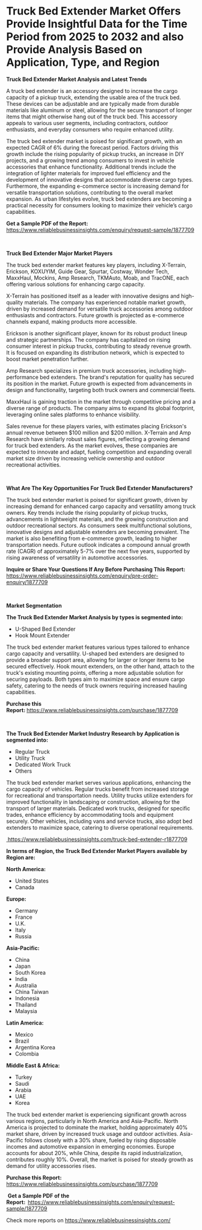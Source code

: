 <p><h1>Truck Bed Extender Market Offers Provide Insightful Data for the Time Period from 2025 to 2032 and also Provide Analysis Based on Application, Type, and Region</h1></p><p><strong>Truck Bed Extender Market Analysis and Latest Trends</strong></p>
<p><p>A truck bed extender is an accessory designed to increase the cargo capacity of a pickup truck, extending the usable area of the truck bed. These devices can be adjustable and are typically made from durable materials like aluminum or steel, allowing for the secure transport of longer items that might otherwise hang out of the truck bed. This accessory appeals to various user segments, including contractors, outdoor enthusiasts, and everyday consumers who require enhanced utility.</p><p>The truck bed extender market is poised for significant growth, with an expected CAGR of 6% during the forecast period. Factors driving this growth include the rising popularity of pickup trucks, an increase in DIY projects, and a growing trend among consumers to invest in vehicle accessories that enhance functionality. Additional trends include the integration of lighter materials for improved fuel efficiency and the development of innovative designs that accommodate diverse cargo types. Furthermore, the expanding e-commerce sector is increasing demand for versatile transportation solutions, contributing to the overall market expansion. As urban lifestyles evolve, truck bed extenders are becoming a practical necessity for consumers looking to maximize their vehicle’s cargo capabilities.</p></p>
<p><strong>Get a Sample PDF of the Report:&nbsp;</strong> <a href="https://www.reliablebusinessinsights.com/enquiry/request-sample/1877709?utm_campaign=2734&utm_medium=2&utm_source=Github&utm_content=ia&utm_term=30032025&utm_id=truck-bed-extender">https://www.reliablebusinessinsights.com/enquiry/request-sample/1877709</a></p>
<p>&nbsp;</p>
<p><strong>Truck Bed Extender Major Market Players</strong></p>
<p><p>The truck bed extender market features key players, including X-Terrain, Erickson, KOXUYIM, Guide Gear, Spurtar, Costway, Wonder Tech, MaxxHaul, Mockins, Amp Research, TKMAuto, Moab, and TracONE, each offering various solutions for enhancing cargo capacity.</p><p>X-Terrain has positioned itself as a leader with innovative designs and high-quality materials. The company has experienced notable market growth, driven by increased demand for versatile truck accessories among outdoor enthusiasts and contractors. Future growth is projected as e-commerce channels expand, making products more accessible. </p><p>Erickson is another significant player, known for its robust product lineup and strategic partnerships. The company has capitalized on rising consumer interest in pickup trucks, contributing to steady revenue growth. It is focused on expanding its distribution network, which is expected to boost market penetration further.</p><p>Amp Research specializes in premium truck accessories, including high-performance bed extenders. The brand's reputation for quality has secured its position in the market. Future growth is expected from advancements in design and functionality, targeting both truck owners and commercial fleets.</p><p>MaxxHaul is gaining traction in the market through competitive pricing and a diverse range of products. The company aims to expand its global footprint, leveraging online sales platforms to enhance visibility. </p><p>Sales revenue for these players varies, with estimates placing Erickson's annual revenue between $100 million and $200 million. X-Terrain and Amp Research have similarly robust sales figures, reflecting a growing demand for truck bed extenders. As the market evolves, these companies are expected to innovate and adapt, fueling competition and expanding overall market size driven by increasing vehicle ownership and outdoor recreational activities.</p></p>
<p>&nbsp;</p>
<p><strong>What Are The Key Opportunities For Truck Bed Extender Manufacturers?</strong></p>
<p><p>The truck bed extender market is poised for significant growth, driven by increasing demand for enhanced cargo capacity and versatility among truck owners. Key trends include the rising popularity of pickup trucks, advancements in lightweight materials, and the growing construction and outdoor recreational sectors. As consumers seek multifunctional solutions, innovative designs and adjustable extenders are becoming prevalent. The market is also benefiting from e-commerce growth, leading to higher transportation needs. Future outlook indicates a compound annual growth rate (CAGR) of approximately 5-7% over the next five years, supported by rising awareness of versatility in automotive accessories.</p></p>
<p><strong>Inquire or Share Your Questions If Any Before Purchasing This Report:</strong> <a href="https://www.reliablebusinessinsights.com/enquiry/pre-order-enquiry/1877709?utm_campaign=2734&utm_medium=2&utm_source=Github&utm_content=ia&utm_term=30032025&utm_id=truck-bed-extender">https://www.reliablebusinessinsights.com/enquiry/pre-order-enquiry/1877709</a></p>
<p>&nbsp;</p>
<p><strong>Market Segmentation</strong></p>
<p><strong>The Truck Bed Extender Market Analysis by types is segmented into:</strong></p>
<p><ul><li>U-Shaped Bed Extender</li><li>Hook Mount Extender</li></ul></p>
<p><p>The truck bed extender market features various types tailored to enhance cargo capacity and versatility. U-shaped bed extenders are designed to provide a broader support area, allowing for larger or longer items to be secured effectively. Hook mount extenders, on the other hand, attach to the truck's existing mounting points, offering a more adjustable solution for securing payloads. Both types aim to maximize space and ensure cargo safety, catering to the needs of truck owners requiring increased hauling capabilities.</p></p>
<p><strong>Purchase this Report:&nbsp;</strong><a href="https://www.reliablebusinessinsights.com/purchase/1877709?utm_campaign=2734&utm_medium=2&utm_source=Github&utm_content=ia&utm_term=30032025&utm_id=truck-bed-extender">https://www.reliablebusinessinsights.com/purchase/1877709</a></p>
<p>&nbsp;</p>
<p><strong>The Truck Bed Extender Market Industry Research by Application is segmented into:</strong></p>
<p><ul><li>Regular Truck</li><li>Utility Truck</li><li>Dedicated Work Truck</li><li>Others</li></ul></p>
<p><p>The truck bed extender market serves various applications, enhancing the cargo capacity of vehicles. Regular trucks benefit from increased storage for recreational and transportation needs. Utility trucks utilize extenders for improved functionality in landscaping or construction, allowing for the transport of larger materials. Dedicated work trucks, designed for specific trades, enhance efficiency by accommodating tools and equipment securely. Other vehicles, including vans and service trucks, also adopt bed extenders to maximize space, catering to diverse operational requirements.</p></p>
<p><a href="https://www.reliablebusinessinsights.com/truck-bed-extender-r1877709?utm_campaign=2734&utm_medium=2&utm_source=Github&utm_content=ia&utm_term=30032025&utm_id=truck-bed-extender">&nbsp;https://www.reliablebusinessinsights.com/truck-bed-extender-r1877709</a></p>
<p><strong>In terms of Region, the Truck Bed Extender Market Players available by Region are:</strong></p>
<p>
    <p> <strong> North America: </strong>
        <ul>
            <li>United States</li>
            <li>Canada</li>
        </ul>
        </p> 
    <p> <strong> Europe: </strong>
        <ul>
            <li>Germany</li>
            <li>France</li>
            <li>U.K.</li>
            <li>Italy</li>
            <li>Russia</li>
        </ul>
        </p> 
    <p> <strong> Asia-Pacific: </strong>
        <ul>
            <li>China</li>
            <li>Japan</li>
            <li>South Korea</li>
            <li>India</li>
            <li>Australia</li>
            <li>China Taiwan</li>
            <li>Indonesia</li>
            <li>Thailand</li>
            <li>Malaysia</li>
        </ul>
        </p> 
    <p> <strong> Latin America: </strong>
        <ul>
            <li>Mexico</li>
            <li>Brazil</li>
            <li>Argentina Korea</li>
            <li>Colombia</li>
        </ul>
        </p> 
    <p> <strong> Middle East & Africa: </strong>
        <ul>
            <li>Turkey</li>
            <li>Saudi</li>
            <li>Arabia</li>
            <li>UAE</li>
            <li>Korea</li>
        </ul>
    </p>
    </p>
<p><p>The truck bed extender market is experiencing significant growth across various regions, particularly in North America and Asia-Pacific. North America is projected to dominate the market, holding approximately 40% market share, driven by increased truck usage and outdoor activities. Asia-Pacific follows closely with a 30% share, fueled by rising disposable incomes and automotive expansion in emerging economies. Europe accounts for about 20%, while China, despite its rapid industrialization, contributes roughly 10%. Overall, the market is poised for steady growth as demand for utility accessories rises.</p></p>
<p><strong>Purchase this Report: </strong><a href="https://www.reliablebusinessinsights.com/purchase/1877709?utm_campaign=2734&utm_medium=2&utm_source=Github&utm_content=ia&utm_term=30032025&utm_id=truck-bed-extender">https://www.reliablebusinessinsights.com/purchase/1877709</a></p>
<p>&nbsp;<strong>Get a Sample PDF of the Report:&nbsp;&nbsp;</strong><a href="https://www.reliablebusinessinsights.com/enquiry/request-sample/1877709?utm_campaign=2734&utm_medium=2&utm_source=Github&utm_content=ia&utm_term=30032025&utm_id=truck-bed-extender">https://www.reliablebusinessinsights.com/enquiry/request-sample/1877709</a></p>
<p><strong></strong></p>
<p>Check more reports on <a href="https://www.reliablebusinessinsights.com/?utm_campaign=2734&utm_medium=2&utm_source=Github&utm_content=ia&utm_term=30032025&utm_id=truck-bed-extender">https://www.reliablebusinessinsights.com/</a></p>